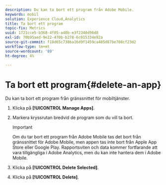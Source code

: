 ```yaml
---
description: Du kan ta bort ett program från Adobe Mobile.
keywords: mobil
solution: Experience Cloud,Analytics
title: Ta bort ett program
topic-fix: Metrics
uuid: 1721cce5-b368-4f05-a40b-e3f2348d96d8
exl-id: 70b95aed-9e22-470b-b278-6c015334e92a
source-git-commit: f18d65c738ba16d9f1459ca485d87be708cf23d2
workflow-type: tm+mt
source-wordcount: '89'
ht-degree: 4%

---
```


# Ta bort ett program{#delete-an-app}

Du kan ta bort ett program från gränssnittet för mobiltjänster.

1. Klicka på **[!UICONTROL Manage Apps]**.
1. Markera kryssrutan bredvid de program som du vill ta bort.

   >[!IMPORTANT]
   >
   >Om du tar bort ett program från Adobe Mobile tas det bort från gränssnittet för Adobe Mobile, men appen tas inte bort från Apple App Store eller Google Play. Rapportsviten och data kommer fortfarande att vara tillgängliga i Adobe Analytics, men du kan inte hantera dem i Adobe Mobile.

1. Klicka på **[!UICONTROL Delete Selected]**.
1. Klicka på **[!UICONTROL Delete]**.
